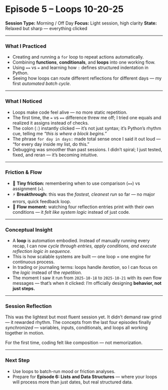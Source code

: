 

# **Episode 5 – Loops** 10-20-25

**Session Type:** Morning / Off Day
**Focus:** Light session, high clarity
**State:** Relaxed but sharp — everything clicked

---

### **What I Practiced**

* Creating and running a `for` loop to repeat actions automatically.
* Combining **functions**, **conditionals**, and **loops** into one working flow.
* Using `==` vs `=` and learning how `:` defines structured indentation in Python.
* Seeing how loops can route different reflections for different days — my first *automated batch cycle*.

---

### **What I Noticed**

* Loops make code feel alive — no more static repetition.
* The first time, the `=` vs `==` difference threw me off; I tried one equals and realized it assigns instead of checks.
* The colon (`:`) instantly clicked — it’s not just syntax; it’s Python’s rhythm cue, telling me *“this is where a block begins.”*
* The phrase `for day in days:` made total sense once I said it out loud — “for every day inside my list, do this.”
* Debugging was smoother than past sessions. I didn’t spiral; I just tested, fixed, and reran — it’s becoming intuitive.

---

### **Friction & Flow**

* 🧩 **Tiny friction:** remembering when to use comparison (`==`) vs assignment (`=`).
* ⚡ **Breakthrough:** this was the *fastest, cleanest run* so far — no major errors, quick feedback loop.
* 🧠 **Flow moment:** watching four reflection entries print with their own conditions — it *felt like system logic* instead of just code.

---

### **Conceptual Insight**

* A **loop** is automation embodied. Instead of manually running every recap, I can now *cycle through entries, apply conditions, and execute reflection logic in sequence.*
* This is how scalable systems are built — one loop = one engine for continuous process.
* In trading or journaling terms: loops handle *iteration*, so I can focus on the *logic* instead of the *repetition.*
* The moment I saw it run from `2025-10-18` to `2025-10-21` with its own flow messages — that’s when it clicked: I’m officially designing **behavior, not just steps.**

---

### **Session Reflection**

This was the lightest but most fluent session yet.
It didn’t demand raw grind — it rewarded rhythm.
The concepts from the last four episodes finally *synchronized* — variables, inputs, conditionals, and loops all working together in motion.

For the first time, coding felt like composition — not memorization.

---

### **Next Step**

* Use loops to batch-run mood or friction analyses.
* Prepare for **Episode 6: Lists and Data Structures** — where your loops will process more than just dates, but real structured data.

